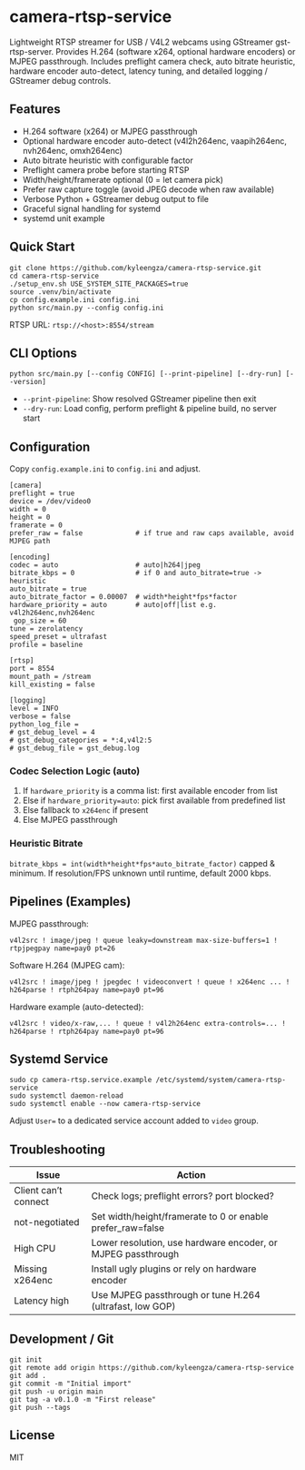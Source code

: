 # camera-rtsp-service

Lightweight RTSP streamer for USB / V4L2 webcams using GStreamer gst-rtsp-server.
Provides H.264 (software x264, optional hardware encoders) or MJPEG passthrough.
Includes preflight camera check, auto bitrate heuristic, hardware encoder auto-detect,
latency tuning, and detailed logging / GStreamer debug controls.

## Features
- H.264 software (x264) or MJPEG passthrough
- Optional hardware encoder auto-detect (v4l2h264enc, vaapih264enc, nvh264enc, omxh264enc)
- Auto bitrate heuristic with configurable factor
- Preflight camera probe before starting RTSP
- Width/height/framerate optional (0 = let camera pick)
- Prefer raw capture toggle (avoid JPEG decode when raw available)
- Verbose Python + GStreamer debug output to file
- Graceful signal handling for systemd
- systemd unit example

## Quick Start
```
git clone https://github.com/kyleengza/camera-rtsp-service.git
cd camera-rtsp-service
./setup_env.sh USE_SYSTEM_SITE_PACKAGES=true
source .venv/bin/activate
cp config.example.ini config.ini
python src/main.py --config config.ini
```
RTSP URL: `rtsp://<host>:8554/stream`

## CLI Options
```
python src/main.py [--config CONFIG] [--print-pipeline] [--dry-run] [--version]
```
- `--print-pipeline`: Show resolved GStreamer pipeline then exit
- `--dry-run`: Load config, perform preflight & pipeline build, no server start

## Configuration
Copy `config.example.ini` to `config.ini` and adjust.
```
[camera]
preflight = true
device = /dev/video0
width = 0
height = 0
framerate = 0
prefer_raw = false             # if true and raw caps available, avoid MJPEG path

[encoding]
codec = auto                   # auto|h264|jpeg
bitrate_kbps = 0               # if 0 and auto_bitrate=true -> heuristic
auto_bitrate = true
auto_bitrate_factor = 0.00007  # width*height*fps*factor
hardware_priority = auto       # auto|off|list e.g. v4l2h264enc,nvh264enc
 gop_size = 60
tune = zerolatency
speed_preset = ultrafast
profile = baseline

[rtsp]
port = 8554
mount_path = /stream
kill_existing = false

[logging]
level = INFO
verbose = false
python_log_file =
# gst_debug_level = 4
# gst_debug_categories = *:4,v4l2:5
# gst_debug_file = gst_debug.log
```

### Codec Selection Logic (auto)
1. If `hardware_priority` is a comma list: first available encoder from list
2. Else if `hardware_priority=auto`: pick first available from predefined list
3. Else fallback to `x264enc` if present
4. Else MJPEG passthrough

### Heuristic Bitrate
`bitrate_kbps = int(width*height*fps*auto_bitrate_factor)` capped & minimum. If resolution/FPS unknown until runtime, default 2000 kbps.

## Pipelines (Examples)
MJPEG passthrough:
```
v4l2src ! image/jpeg ! queue leaky=downstream max-size-buffers=1 ! rtpjpegpay name=pay0 pt=26
```
Software H.264 (MJPEG cam):
```
v4l2src ! image/jpeg ! jpegdec ! videoconvert ! queue ! x264enc ... ! h264parse ! rtph264pay name=pay0 pt=96
```
Hardware example (auto-detected):
```
v4l2src ! video/x-raw,... ! queue ! v4l2h264enc extra-controls=... ! h264parse ! rtph264pay name=pay0 pt=96
```

## Systemd Service
```
sudo cp camera-rtsp.service.example /etc/systemd/system/camera-rtsp-service
sudo systemctl daemon-reload
sudo systemctl enable --now camera-rtsp-service
```
Adjust `User=` to a dedicated service account added to `video` group.

## Troubleshooting
| Issue | Action |
|-------|--------|
| Client can’t connect | Check logs; preflight errors? port blocked? |
| not-negotiated | Set width/height/framerate to 0 or enable prefer_raw=false |
| High CPU | Lower resolution, use hardware encoder, or MJPEG passthrough |
| Missing x264enc | Install ugly plugins or rely on hardware encoder |
| Latency high | Use MJPEG passthrough or tune H.264 (ultrafast, low GOP) |

## Development / Git
```
git init
git remote add origin https://github.com/kyleengza/camera-rtsp-service
git add .
git commit -m "Initial import"
git push -u origin main
git tag -a v0.1.0 -m "First release"
git push --tags
```

## License
MIT
